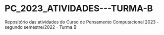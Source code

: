 # PC_2023_ATIVIDADES---TURMA-B
Repositório das atividades do Curso de Pensamento Computacional 2023 - segundo semestre/2022 - Turma B
